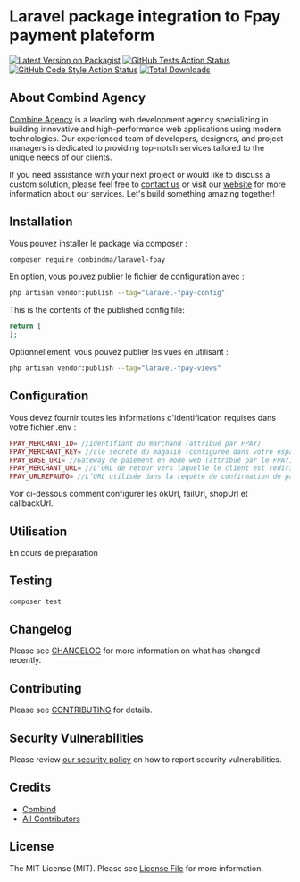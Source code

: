 # Laravel package integration to Fpay payment plateform

[![Latest Version on Packagist](https://img.shields.io/packagist/v/combindma/laravel-fpay.svg?style=flat-square)](https://packagist.org/packages/combindma/laravel-fpay)
[![GitHub Tests Action Status](https://img.shields.io/github/actions/workflow/status/combindma/laravel-fpay/run-tests.yml?branch=main&label=tests&style=flat-square)](https://github.com/combindma/laravel-fpay/actions?query=workflow%3Arun-tests+branch%3Amain)
[![GitHub Code Style Action Status](https://img.shields.io/github/actions/workflow/status/combindma/laravel-fpay/fix-php-code-style-issues.yml?branch=main&label=code%20style&style=flat-square)](https://github.com/combindma/laravel-fpay/actions?query=workflow%3A"Fix+PHP+code+style+issues"+branch%3Amain)
[![Total Downloads](https://img.shields.io/packagist/dt/combindma/laravel-fpay.svg?style=flat-square)](https://packagist.org/packages/combindma/laravel-fpay)


## About Combind Agency

[Combine Agency](https://combind.ma?utm_source=github&utm_medium=banner&utm_campaign=package_name) is a leading web development agency specializing in building innovative and high-performance web applications using modern technologies. Our experienced team of developers, designers, and project managers is dedicated to providing top-notch services tailored to the unique needs of our clients.

If you need assistance with your next project or would like to discuss a custom solution, please feel free to [contact us](mailto:hello@combind.ma) or visit our [website](https://combind.ma?utm_source=github&utm_medium=banner&utm_campaign=package_name) for more information about our services. Let's build something amazing together!


## Installation

Vous pouvez installer le package via composer :

```bash
composer require combindma/laravel-fpay
```

En option, vous pouvez publier le fichier de configuration avec :

```bash
php artisan vendor:publish --tag="laravel-fpay-config"
```

This is the contents of the published config file:

```php
return [
];
```

Optionnellement, vous pouvez publier les vues en utilisant :

```bash
php artisan vendor:publish --tag="laravel-fpay-views"
```

## Configuration

Vous devez fournir toutes les informations d'identification requises dans votre fichier .env :

```php
FPAY_MERCHANT_ID= //Identifiant du marchand (attribué par FPAY)
FPAY_MERCHANT_KEY= //clé secrète du magasin (configurée dans votre espace back office de la plate-forme FPAY)
FPAY_BASE_URI= //Gateway de paiement en mode web (attribué par le FPAY). Exemple de test: https://payment.fpay-worldwide.com/sandbox/fpay-frontend/fpayreq
FPAY_MERCHANT_URL= //L'URL de retour vers laquelle le client est redirigé lorsqu'il clique sur le bouton "Annuler" affiché sur la page de paiement.
FPAY_URLREPAUTO= //L’URL utilisée dans la requête de confirmation de paiement en mode server to server
```

Voir ci-dessous comment configurer les okUrl, failUrl, shopUrl et callbackUrl.

## Utilisation

En cours de préparation

## Testing

```bash
composer test
```

## Changelog

Please see [CHANGELOG](CHANGELOG.md) for more information on what has changed recently.

## Contributing

Please see [CONTRIBUTING](CONTRIBUTING.md) for details.

## Security Vulnerabilities

Please review [our security policy](../../security/policy) on how to report security vulnerabilities.

## Credits

- [Combind](https://github.com/combindma)
- [All Contributors](../../contributors)

## License

The MIT License (MIT). Please see [License File](LICENSE.md) for more information.
